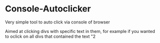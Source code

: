 # Console-Autoclicker
Very simple tool to auto click via console of browser

Aimed at clicking divs with specific text in them, for example if you wanted to oclick on all divs that contained the text "2
